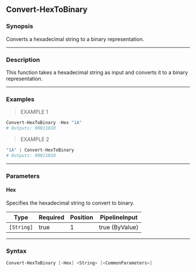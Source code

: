 Convert-HexToBinary
-------------------

### Synopsis
Converts a hexadecimal string to a binary representation.

---

### Description

This function takes a hexadecimal string as input and converts it to a binary representation.

---

### Examples
> EXAMPLE 1

```PowerShell
Convert-HexToBinary -Hex "1A"
# Outputs: 00011010
```
> EXAMPLE 2

```PowerShell
"1A" | Convert-HexToBinary
# Outputs: 00011010
```

---

### Parameters
#### **Hex**
Specifies the hexadecimal string to convert to binary.

|Type      |Required|Position|PipelineInput |
|----------|--------|--------|--------------|
|`[String]`|true    |1       |true (ByValue)|

---

### Syntax
```PowerShell
Convert-HexToBinary [-Hex] <String> [<CommonParameters>]
```
